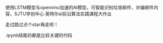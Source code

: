 使用LSTM模型与openvino加速的AI模型，可智能识别垃圾邮件、诈骗邮件内容，SJTU学创中心 英特尔ai前沿算法实践课程大作业

走过路过点个star再走呗！

.ipynb结尾的都是比较关键的代码
